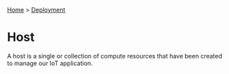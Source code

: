 [Home](../Index.md) > [Deployment](Index.md)

# Host

A host is a single or collection of compute resources that have been created to manage our IoT application.